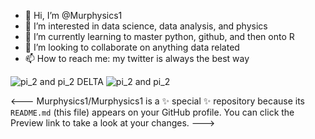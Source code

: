 - 👋 Hi, I’m @Murphysics1
- 👀 I’m interested in data science, data analysis, and physics
- 🌱 I’m currently learning to master python, github, and then onto R
- 💞️ I’m looking to collaborate on anything data related
- 📫 How to reach me: my twitter is always the best way

![pi_2 and pi_2 DELTA](https://user-images.githubusercontent.com/88453737/152092743-7bddb54d-bf84-44fa-b864-266e51882455.gif)
![pi_2 and pi_2](https://user-images.githubusercontent.com/88453737/152092599-ec4bf320-9ad6-4e16-8441-d39a403777f5.gif)


<---
Murphysics1/Murphysics1 is a ✨ special ✨ repository because its `README.md` (this file) appears on your GitHub profile.
You can click the Preview link to take a look at your changes.
--->

